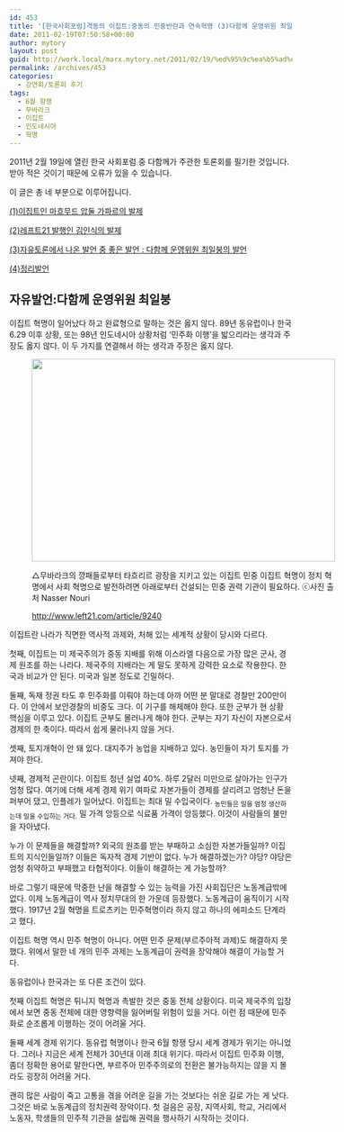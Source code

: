 ```yaml
---
id: 453
title: '[한국사회포럼]격동의 이집트:중동의 민중반란과 연속혁명 (3)다함께 운영위원 최일붕 자유발언'
date: 2011-02-19T07:50:58+00:00
author: mytory
layout: post
guid: http://work.local/marx.mytory.net/2011/02/19/%ed%95%9c%ea%b5%ad%ec%82%ac%ed%9a%8c%ed%8f%ac%eb%9f%bc%ea%b2%a9%eb%8f%99%ec%9d%98-%ec%9d%b4%ec%a7%91%ed%8a%b8%ec%a4%91%eb%8f%99%ec%9d%98-%eb%af%bc%ec%a4%91%eb%b0%98%eb%9e%80%ea%b3%bc-%ec%97%b0-3/
permalink: /archives/453
categories:
  - 강연회/토론회 후기
tags:
  - 6월 항쟁
  - 무바라크
  - 이집트
  - 인도네시아
  - 혁명
---
```

2011년 2월 19일에 열린 한국 사회포럼 중 다함께가 주관한 토론회를 필기한 것입니다. 받아 적은 것이기 때문에 오류가 있을 수 있습니다.

이 글은 총 네 부분으로 이루어집니다.

<a href="/191" target="_blank">(1)이집트인 마흐무드 압둘 가파르의 발제</a>

<a href="/192" target="_blank">(2)레프트21 발행인 김인식의 발제</a>

<a href="/193" target="_blank">(3)자유토론에서 나온 발언 중 좋은 발언 : 다함께 운영위원 최일붕의 발언</a>

<a href="/194" target="_blank">(4)정리발언</a>

## 자유발언:다함께 운영위원 최일붕

이집트 혁명이 일어났다 하고 완료형으로 말하는 것은 옳지 않다. 89년 동유럽이나 한국 6.29 이후 상황, 또는 98년 인도네시아 상황처럼 &#8216;민주화 이행&#8217;을 밟으리라는 생각과 주장도 옳지 않다. 이 두 가지를 연결해서 하는 생각과 주장은 옳지 않다.<figure style="width: 540px" class="wp-caption aligncenter">

<img src="http://work.local/marx.mytory.net/wp-content/uploads/1/cfile6.uf.112994544D5F7629223639.jpg" width="540" height="360" alt="" filename="cfile6.uf.112994544D5F7629223639.jpg" filemime="" /><figcaption class="wp-caption-text">△무바라크의 깡패들로부터 타흐리르 광장을 지키고 있는 이집트 민중 이집트 혁명이 정치 혁명에서 사회 혁명으로 발전하려면 아래로부터 건설되는 민중 권력 기관이 필요하다. ⓒ사진 출처 Nasser Nouri
   
http://www.left21.com/article/9240</figcaption></figure> 

이집트란 나라가 직면한 역사적 과제와, 처해 있는 세계적 상황이 당시와 다르다.

첫째, 이집트는 미 제국주의가 중동 지배를 위해 이스라엘 다음으로 가장 많은 군사, 경제 원조를 하는 나라다. 제국주의 지배라는 게 말도 못하게 강력한 요소로 작용한다. 한국과 비교가 안 된다. 미국과 일본 정도로 긴밀하다.

둘째, 독재 정권 타도 후 민주화를 이뤄야 하는데 아까 어떤 분 말대로 경찰만 200만이다. 이 안에서 보안경찰의 비중도 크다. 이 기구를 해체해야 한다. 또한 군부가 현 상황 핵심을 이루고 있다. 이집트 군부도 몰러나게 해야 한다. 군부는 자기 자신이 자본으로서 경제의 한 축이다. 따라서 쉽게 물러나지 않을 거다.

셋째, 토지개혁이 안 돼 있다. 대지주가 농업을 지배하고 있다. 농민들이 자기 토지를 가져야 한다.

넷째, 경제적 곤란이다. 이집트 청년 실업 40%. 하루 2달러 미만으로 살아가는 인구가 엄청 많다. 여기에 더해 세계 경제 위기 여파로 자본가들이 경제를 살리려고 엄청난 돈을 퍼부어 댔고, 인플레가 일어났다. 이집트는 최대 밀 수입국이다. <sub>농민들은 밀을 엄청 생산하는데 밀을 수입하는 거다.</sub> 밀 가격 앙등으로 식료품 가격이 앙등했다. 이것이 사람들의 불만을 자아냈다.

누가 이 문제들을 해결할까? 외국의 원조를 받는 부패하고 소심한 자본가들일까? 이집트의 지식인들일까? 이들은 독자적 경제 기반이 없다. 누가 해결하겠는가? 야당? 야당은 엄청 취약하고 부패했고 타협적이다. 이들이 해결하는 게 가능할까?

바로 그렇기 때문에 막중한 난을 해결할 수 있는 능력을 가진 사회집단은 노동계급밖에 없다. 이제 노동계급이 역사 정치무대의 한 가운데 등장했다. 노동계급이 움직이기 시작했다. 1917년 2월 혁명을 트로츠키는 민주혁명이라 하지 않고 하나의 에피소드 단계라고 했다.

이집트 혁명 역시 민주 혁명이 아니다. 어떤 민주 문제(부르주아적 과제)도 해결하지 못했다. 위에서 말한 네 개의 민주 과제는 노동계급이 권력을 장악해야 해결이 가능할 거다.

동유럽이나 한국과는 또 다른 조건이 있다.

첫째 이집트 혁명은 튀니지 혁명과 촉발한 것은 중동 전체 상황이다. 미국 제국주의 입장에서 보면 중동 전체에 대한 영향력을 잃어버릴 위험이 있을 거다. 이런 점 때문에 민주화로 순조롭게 이행하는 것이 어려울 거다.

둘째 세계 경제 위기다. 동유럽 혁명이나 한국 6월 항쟁 당시 세계 경제가 위기는 아니었다. 그러나 지금은 세계 전체가 30년대 이래 최대 위기다. 따라서 이집트 민주화 이행, 좀더 정확한 용어로 말한다면, 부르주아 민주주의로의 전환은 불가능하지는 않을 지 몰라도 굉장히 어려울 거다.

괜히 많은 사람이 죽고 고통을 겪을 어려운 길을 가는 것보다는 쉬운 길로 가는 게 낫다. 그것은 바로 노동계급의 정치권력 장악이다. 첫 걸음은 공장, 지역사회, 학교, 거리에서 노동자, 학생들의 민주적 기관을 설립해 권력을 행사하기 시작하는 것이다.